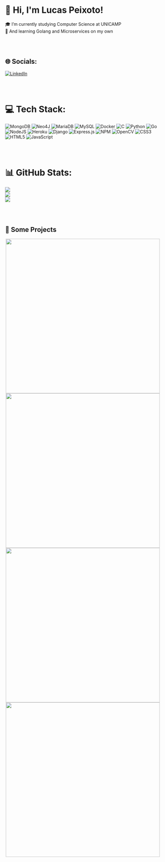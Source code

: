 # 👋 Hi, I'm Lucas Peixoto!
🎓 I’m currently studying Computer Science at UNICAMP<br>🌱 And learning Golang and Microservices on my own

<br></br>
## 🌐 Socials:
[![LinkedIn](https://img.shields.io/badge/LinkedIn-%230077B5.svg?logo=linkedin&logoColor=white)](https://linkedin.com/in/lucas-peixoto-goncalves) 

<br></br>
# 💻 Tech Stack:
![MongoDB](https://img.shields.io/badge/MongoDB-%234ea94b.svg?style=for-the-badge&logo=mongodb&logoColor=white) ![Neo4J](https://img.shields.io/badge/Neo4j-008CC1?style=for-the-badge&logo=neo4j&logoColor=white) ![MariaDB](https://img.shields.io/badge/MariaDB-003545?style=for-the-badge&logo=mariadb&logoColor=white) ![MySQL](https://img.shields.io/badge/mysql-%2300000f.svg?style=for-the-badge&logo=mysql&logoColor=white) ![Docker](https://img.shields.io/badge/docker-%230db7ed.svg?style=for-the-badge&logo=docker&logoColor=white) ![C](https://img.shields.io/badge/c-%2300599C.svg?style=for-the-badge&logo=c&logoColor=white) ![Python](https://img.shields.io/badge/python-3670A0?style=for-the-badge&logo=python&logoColor=ffdd54) ![Go](https://img.shields.io/badge/go-%2300ADD8.svg?style=for-the-badge&logo=go&logoColor=white) ![NodeJS](https://img.shields.io/badge/node.js-6DA55F?style=for-the-badge&logo=node.js&logoColor=white) ![Heroku](https://img.shields.io/badge/heroku-%23430098.svg?style=for-the-badge&logo=heroku&logoColor=white) ![Django](https://img.shields.io/badge/django-%23092E20.svg?style=for-the-badge&logo=django&logoColor=white) ![Express.js](https://img.shields.io/badge/express.js-%23404d59.svg?style=for-the-badge&logo=express&logoColor=%2361DAFB) ![NPM](https://img.shields.io/badge/NPM-%23CB3837.svg?style=for-the-badge&logo=npm&logoColor=white) ![OpenCV](https://img.shields.io/badge/opencv-%23white.svg?style=for-the-badge&logo=opencv&logoColor=white) ![CSS3](https://img.shields.io/badge/css3-%231572B6.svg?style=for-the-badge&logo=css3&logoColor=white) ![HTML5](https://img.shields.io/badge/html5-%23E34F26.svg?style=for-the-badge&logo=html5&logoColor=white) ![JavaScript](https://img.shields.io/badge/javascript-%23323330.svg?style=for-the-badge&logo=javascript&logoColor=%23F7DF1E)

<br></br>
# 📊 GitHub Stats:
![](https://github-readme-stats.vercel.app/api?username=LucasPeixotg&theme=dark&hide_border=false&include_all_commits=true&count_private=true)<br/>
![](https://github-readme-streak-stats.herokuapp.com/?user=LucasPeixotg&theme=dark&hide_border=false)<br/>
![](https://github-readme-stats.vercel.app/api/top-langs/?username=LucasPeixotg&theme=dark&hide_border=false&include_all_commits=true&count_private=true&layout=compact)

<!-- Proudly created with GPRM ( https://gprm.itsvg.in ) -->

<br></br>
## 📓 Some Projects
<div align="center">  
  <a target="_blank" href="https://github.com/LucasPeixotg/asteroidsMultiplayer"><img width=500 src="https://github-readme-stats.vercel.app/api/pin/?username=LucasPeixotg&repo=asteroidsMultiplayer&theme=dark"/></a>
  <a target="_blank" href="https://github.com/LucasPeixotg/aStarPathfinding"><img width=500 src="https://github-readme-stats.vercel.app/api/pin/?username=LucasPeixotg&repo=aStarPathfinding&theme=dark"/></a>
  <a target="_blank" href="https://github.com/LucasPeixotg/social-media-app"><img width=500 src="https://github-readme-stats.vercel.app/api/pin/?username=LucasPeixotg&repo=social-media-app&theme=dark"/></a>
  <a target="_blank" href="https://github.com/LucasPeixotg/BookWise"><img width=500 src="https://github-readme-stats.vercel.app/api/pin/?username=LucasPeixotg&repo=BookWise&theme=dark"/></a>
  
</div>
